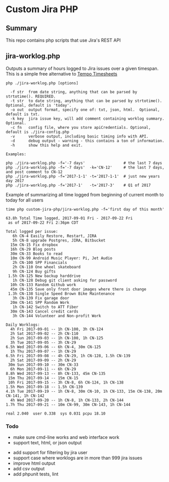# Custom Jira PHP

## Summary

This repo contains php scripts that use Jira's REST API

## jira-worklog.php

Outputs a summary of hours logged to Jira issues over a given timespan.  This is a simple free alternative to [Tempo Timesheets](https://tempo.io/products/tempo-timesheets)

```
php ./jira-worklog.php [options]

  -f str  from date string, anything that can be parsed by strtotime(). REQUIRED.
  -t str  to date string, anything that can be parsed by strtotime(). Optional, default is 'today'.
  -o out  output format, specify one of: txt, json, html.  Optional, default is txt.
  -k key  jira issue key, will add comment containing worklog summary.  Optional.
  -c fn   config file, where you store apiCredentials. Optional, default is ./jira-config.php
  -v      verbose output, including basic timing info with API.
  -d      debug output - warning - this contains a ton of information.
  -h      show this help and exit.

Examples:

php ./jira-worklog.php -f='-7 days'                 # the last 7 days
php ./jira-worklog.php -f='-7 days'  -k='CN-12'     # the last 7 days, and post comment to CN-12
php ./jira-worklog.php -f='2017-1-1' -t='2017-1-1'  # just new years day 2017
php ./jira-worklog.php -f='2017-1'   -t='2017-3'    # Q1 of 2017
```

Example of summarizing all time logged from beginning of current month to today for all users
```
time php custom-jira-php/jira-worklog.php -f='first day of this month'

63.8h Total Time logged, 2017-09-01 Fri - 2017-09-22 Fri
 as of 2017-09-22 Fri 2:36pm CDT

Total logged per issue:
   6h CN-4 Easily Restore, Restart, JIRA
   5h CN-8 upgrade Postgres, JIRA, Bitbucket
  15m CN-15 Fix dropbox
  16h CN-29 Blog posts
  30m CN-33 Books to read
  10m CN-99 Android Music Player: Pi, Jet Audio
   2h CN-100 SPP Financials
   2h CN-110 One wheel skateboard
   9h CN-124 Buy gifts
 1.5h CN-125 New backup harddrive 
   1h CN-128 Debug git client asking for password
  10h CN-133 Random Github work
  45m CN-135 Save only front door images where there is change
 1.3h CN-138 Single Speed Brown Bike Maintenance
   3h CN-139 Fix garage door
  20m CN-141 SPP Random Work
   1h CN-142 Switch to ATT Fiber
  30m CN-143 Cancel credit cards
   3h CN-144 Volunteer and Non-profit Work

Daily Worklogs:
  4h Fri 2017-09-01 -- 1h CN-100, 3h CN-124
  2h Sat 2017-09-02 -- 2h CN-110
  2h Sun 2017-09-03 -- 1h CN-100, 1h CN-125
  3h Tue 2017-09-05 -- 3h CN-29
6.5h Wed 2017-09-06 -- 6h CN-4, 30m CN-125
  1h Thu 2017-09-07 -- 1h CN-29
6.5h Fri 2017-09-08 -- 4h CN-29, 1h CN-128, 1.5h CN-139
  2h Sat 2017-09-09 -- 2h CN-29
 30m Sun 2017-09-10 -- 30m CN-33
  6h Mon 2017-09-11 -- 6h CN-29
8.8h Wed 2017-09-13 -- 8h CN-133, 45m CN-135
 15m Thu 2017-09-14 -- 15m CN-15
 10h Fri 2017-09-15 -- 3h CN-8, 6h CN-124, 1h CN-138
1.5h Mon 2017-09-18 -- 1.5h CN-139
4.1h Tue 2017-09-19 -- 1h CN-8, 30m CN-10, 1h CN-133, 15m CN-138, 20m CN-141, 1h CN-142
  4h Wed 2017-09-20 -- 1h CN-8, 1h CN-133, 2h CN-144
1.7h Thu 2017-09-21 -- 10m CN-99, 30m CN-143, 1h CN-144

real 2.040  user 0.338  sys 0.031 pcpu 18.10
```

### Todo

+ make sure cmd-line works and web interface work
+ support text, html, or json output
- add support for filtering by jira user
- support case where worklogs are in more than 999 jira issues
- improve html output
- add csv output
- add phpunit tests, lint


